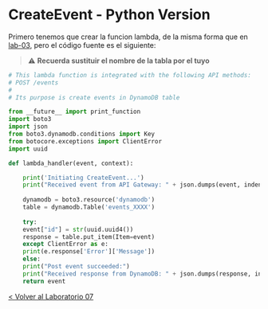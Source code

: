 # CreateEvent - Python Version

Primero tenemos que crear la funcion lambda, de la misma forma que en [lab-03](../EventsList), pero el código fuente es el siguiente:
> :warning: **Recuerda sustituir el nombre de la tabla por el tuyo**

```python
# This lambda function is integrated with the following API methods:
# POST /events
#
# Its purpose is create events in DynamoDB table

from __future__ import print_function
import boto3
import json
from boto3.dynamodb.conditions import Key
from botocore.exceptions import ClientError
import uuid

def lambda_handler(event, context):

    print('Initiating CreateEvent...')
    print("Received event from API Gateway: " + json.dumps(event, indent=2))
    
    dynamodb = boto3.resource('dynamodb')
    table = dynamodb.Table('events_XXXX')
    
    try:
	event["id"] = str(uuid.uuid4())
	response = table.put_item(Item=event)
    except ClientError as e:
	print(e.response['Error']['Message'])
    else:
	print("Post event succeeded:")
	print("Received response from DynamoDB: " + json.dumps(response, indent=2))
	return event

```


[< Volver al Laboratorio 07 ](../../lab-07) 
